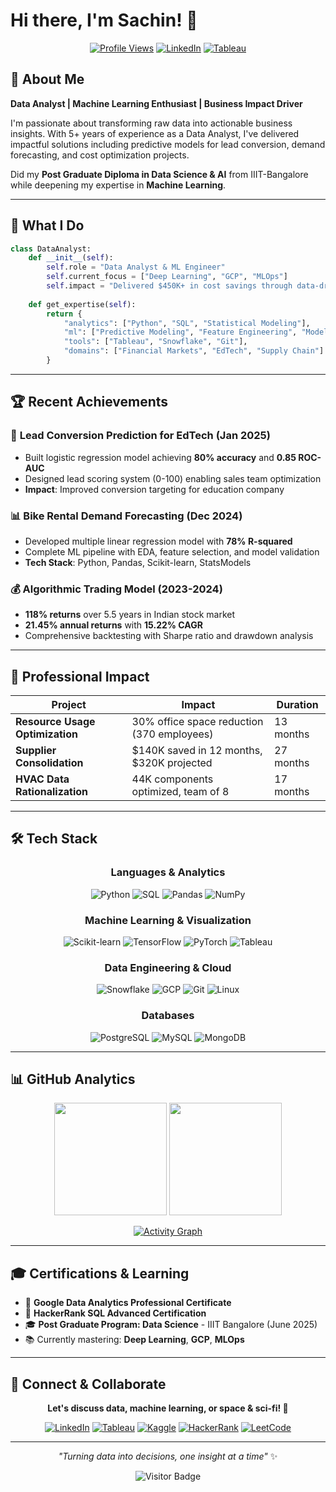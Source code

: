 # Hi there, I'm Sachin! 👋

<div align="center">
  
  [![Profile Views](https://komarev.com/ghpvc/?username=sachin-kanchan&label=Profile%20views&color=0e75b6&style=flat)](https://github.com/sachin-kanchan)
  [![LinkedIn](https://img.shields.io/badge/-LinkedIn-0077B5?style=flat&logo=linkedin&logoColor=white)](https://linkedin.com/in/sachinkanchan)
  [![Tableau](https://img.shields.io/badge/-Tableau-E97627?style=flat&logo=tableau&logoColor=white)](https://public.tableau.com/app/profile/sachin.kanchan/vizzes)
  
</div>

## 🎯 About Me

**Data Analyst | Machine Learning Enthusiast | Business Impact Driver**

I'm passionate about transforming raw data into actionable business insights. With 5+ years of experience as a Data Analyst, I've delivered impactful solutions including predictive models for lead conversion, demand forecasting, and cost optimization projects.

Did my **Post Graduate Diploma in Data Science & AI** from IIIT-Bangalore while deepening my expertise in **Machine Learning**.

---

## 🚀 What I Do

```python
class DataAnalyst:
    def __init__(self):
        self.role = "Data Analyst & ML Engineer"
        self.current_focus = ["Deep Learning", "GCP", "MLOps"]
        self.impact = "Delivered $450K+ in cost savings through data-driven insights"
    
    def get_expertise(self):
        return {
            "analytics": ["Python", "SQL", "Statistical Modeling"],
            "ml": ["Predictive Modeling", "Feature Engineering", "Model Optimization"],
            "tools": ["Tableau", "Snowflake", "Git"],
            "domains": ["Financial Markets", "EdTech", "Supply Chain"]
        }
```

---

## 🏆 Recent Achievements

### 🎯 **Lead Conversion Prediction for EdTech** (Jan 2025)
- Built logistic regression model achieving **80% accuracy** and **0.85 ROC-AUC**
- Designed lead scoring system (0-100) enabling sales team optimization
- **Impact**: Improved conversion targeting for education company

### 📊 **Bike Rental Demand Forecasting** (Dec 2024)
- Developed multiple linear regression model with **78% R-squared**
- Complete ML pipeline with EDA, feature selection, and model validation
- **Tech Stack**: Python, Pandas, Scikit-learn, StatsModels

### 💰 **Algorithmic Trading Model** (2023-2024)
- **118% returns** over 5.5 years in Indian stock market
- **21.45% annual returns** with **15.22% CAGR**
- Comprehensive backtesting with Sharpe ratio and drawdown analysis

---

## 💼 Professional Impact

| Project | Impact | Duration |
|---------|--------|----------|
| **Resource Usage Optimization** | 30% office space reduction (370 employees) | 13 months |
| **Supplier Consolidation** | $140K saved in 12 months, $320K projected | 27 months |
| **HVAC Data Rationalization** | 44K components optimized, team of 8 | 17 months |

---

## 🛠️ Tech Stack

<div align="center">

### **Languages & Analytics**
![Python](https://img.shields.io/badge/-Python-3776AB?style=for-the-badge&logo=python&logoColor=white)
![SQL](https://img.shields.io/badge/-SQL-4479A1?style=for-the-badge&logo=postgresql&logoColor=white)
![Pandas](https://img.shields.io/badge/-Pandas-150458?style=for-the-badge&logo=pandas&logoColor=white)
![NumPy](https://img.shields.io/badge/-NumPy-013243?style=for-the-badge&logo=numpy&logoColor=white)

### **Machine Learning & Visualization**
![Scikit-learn](https://img.shields.io/badge/-ScikitLearn-F7931E?style=for-the-badge&logo=scikit-learn&logoColor=white)
![TensorFlow](https://img.shields.io/badge/-TensorFlow-FF6F00?style=for-the-badge&logo=tensorflow&logoColor=white)
![PyTorch](https://img.shields.io/badge/-PyTorch-EE4C2C?style=for-the-badge&logo=pytorch&logoColor=white)
![Tableau](https://img.shields.io/badge/-Tableau-E97627?style=for-the-badge&logo=tableau&logoColor=white)

### **Data Engineering & Cloud**
![Snowflake](https://img.shields.io/badge/-Snowflake-29B5E8?style=for-the-badge&logo=snowflake&logoColor=white)
![GCP](https://img.shields.io/badge/-Google_Cloud-4285F4?style=for-the-badge&logo=google-cloud&logoColor=white)
![Git](https://img.shields.io/badge/-Git-F05032?style=for-the-badge&logo=git&logoColor=white)
![Linux](https://img.shields.io/badge/-Linux-FCC624?style=for-the-badge&logo=linux&logoColor=black)

### **Databases**
![PostgreSQL](https://img.shields.io/badge/-PostgreSQL-336791?style=for-the-badge&logo=postgresql&logoColor=white)
![MySQL](https://img.shields.io/badge/-MySQL-4479A1?style=for-the-badge&logo=mysql&logoColor=white)
![MongoDB](https://img.shields.io/badge/-MongoDB-47A248?style=for-the-badge&logo=mongodb&logoColor=white)

</div>

---

## 📊 GitHub Analytics

<div align="center">
  
  <img height="180em" src="https://github-readme-stats.vercel.app/api?username=sachin-kanchan&show_icons=true&theme=tokyonight&include_all_commits=true&count_private=true"/>
  <img height="180em" src="https://github-readme-stats.vercel.app/api/top-langs/?username=sachin-kanchan&layout=compact&langs_count=8&theme=tokyonight"/>
  
</div>

<div align="center">
  
  [![Activity Graph](https://github-readme-activity-graph.vercel.app/graph?username=sachin-kanchan&theme=tokyo-night)](https://github.com/sachin-kanchan)
  
</div>

---

## 🎓 Certifications & Learning

- 📜 **Google Data Analytics Professional Certificate**
- 📜 **HackerRank SQL Advanced Certification** 
- 🎓 **Post Graduate Program: Data Science** - IIIT Bangalore (June 2025)
- 📚 Currently mastering: **Deep Learning**, **GCP**, **MLOps**

---

## 🌟 Connect & Collaborate

<div align="center">

**Let's discuss data, machine learning, or space & sci-fi! 🚀**

[![LinkedIn](https://img.shields.io/badge/-LinkedIn-0077B5?style=for-the-badge&logo=linkedin&logoColor=white)](https://linkedin.com/in/sachinkanchan)
[![Tableau](https://img.shields.io/badge/-Tableau-E97627?style=for-the-badge&logo=tableau&logoColor=white)](https://public.tableau.com/app/profile/sachin.kanchan/vizzes)
[![Kaggle](https://img.shields.io/badge/-Kaggle-20BEFF?style=for-the-badge&logo=kaggle&logoColor=white)](https://kaggle.com/sachinkanchan92)
[![HackerRank](https://img.shields.io/badge/-HackerRank-2EC866?style=for-the-badge&logo=hackerrank&logoColor=white)](https://hackerrank.com/sachin_kanchan)
[![LeetCode](https://img.shields.io/badge/-LeetCode-FFA116?style=for-the-badge&logo=leetcode&logoColor=black)](https://leetcode.com/sachin_kanchan)

</div>

---

<div align="center">
  
  *"Turning data into decisions, one insight at a time"* ✨
  
  ![Visitor Badge](https://visitor-badge.laobi.icu/badge?page_id=sachin-kanchan.sachin-kanchan)
  
</div>
